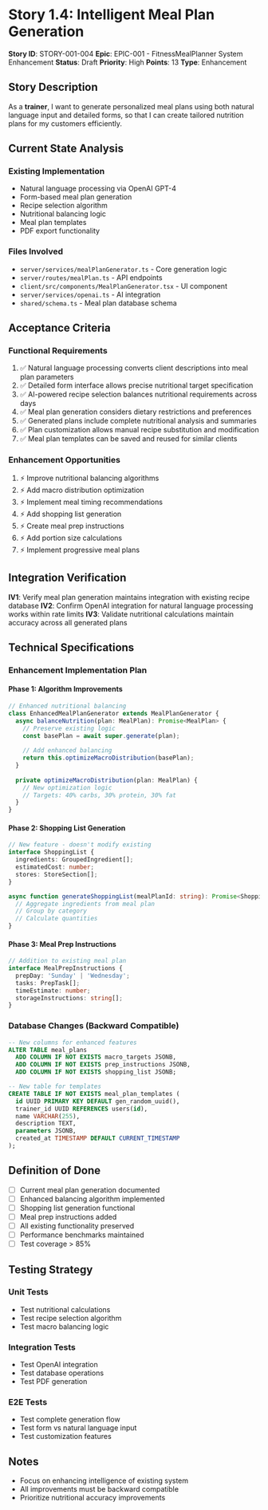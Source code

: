 # Story 1.4: Intelligent Meal Plan Generation

**Story ID**: STORY-001-004
**Epic**: EPIC-001 - FitnessMealPlanner System Enhancement
**Status**: Draft
**Priority**: High
**Points**: 13
**Type**: Enhancement

## Story Description

As a **trainer**,
I want to generate personalized meal plans using both natural language input and detailed forms,
so that I can create tailored nutrition plans for my customers efficiently.

## Current State Analysis

### Existing Implementation
- Natural language processing via OpenAI GPT-4
- Form-based meal plan generation
- Recipe selection algorithm
- Nutritional balancing logic
- Meal plan templates
- PDF export functionality

### Files Involved
- `server/services/mealPlanGenerator.ts` - Core generation logic
- `server/routes/mealPlan.ts` - API endpoints
- `client/src/components/MealPlanGenerator.tsx` - UI component
- `server/services/openai.ts` - AI integration
- `shared/schema.ts` - Meal plan database schema

## Acceptance Criteria

### Functional Requirements
1. ✅ Natural language processing converts client descriptions into meal plan parameters
2. ✅ Detailed form interface allows precise nutritional target specification
3. ✅ AI-powered recipe selection balances nutritional requirements across days
4. ✅ Meal plan generation considers dietary restrictions and preferences
5. ✅ Generated plans include complete nutritional analysis and summaries
6. ✅ Plan customization allows manual recipe substitution and modification
7. ✅ Meal plan templates can be saved and reused for similar clients

### Enhancement Opportunities
1. ⚡ Improve nutritional balancing algorithms
2. ⚡ Add macro distribution optimization
3. ⚡ Implement meal timing recommendations
4. ⚡ Add shopping list generation
5. ⚡ Create meal prep instructions
6. ⚡ Add portion size calculations
7. ⚡ Implement progressive meal plans

## Integration Verification

**IV1**: Verify meal plan generation maintains integration with existing recipe database
**IV2**: Confirm OpenAI integration for natural language processing works within rate limits
**IV3**: Validate nutritional calculations maintain accuracy across all generated plans

## Technical Specifications

### Enhancement Implementation Plan

#### Phase 1: Algorithm Improvements
```typescript
// Enhanced nutritional balancing
class EnhancedMealPlanGenerator extends MealPlanGenerator {
  async balanceNutrition(plan: MealPlan): Promise<MealPlan> {
    // Preserve existing logic
    const basePlan = await super.generate(plan);
    
    // Add enhanced balancing
    return this.optimizeMacroDistribution(basePlan);
  }
  
  private optimizeMacroDistribution(plan: MealPlan) {
    // New optimization logic
    // Targets: 40% carbs, 30% protein, 30% fat
  }
}
```

#### Phase 2: Shopping List Generation
```typescript
// New feature - doesn't modify existing
interface ShoppingList {
  ingredients: GroupedIngredient[];
  estimatedCost: number;
  stores: StoreSection[];
}

async function generateShoppingList(mealPlanId: string): Promise<ShoppingList> {
  // Aggregate ingredients from meal plan
  // Group by category
  // Calculate quantities
}
```

#### Phase 3: Meal Prep Instructions
```typescript
// Addition to existing meal plan
interface MealPrepInstructions {
  prepDay: 'Sunday' | 'Wednesday';
  tasks: PrepTask[];
  timeEstimate: number;
  storageInstructions: string[];
}
```

### Database Changes (Backward Compatible)
```sql
-- New columns for enhanced features
ALTER TABLE meal_plans 
  ADD COLUMN IF NOT EXISTS macro_targets JSONB,
  ADD COLUMN IF NOT EXISTS prep_instructions JSONB,
  ADD COLUMN IF NOT EXISTS shopping_list JSONB;

-- New table for templates
CREATE TABLE IF NOT EXISTS meal_plan_templates (
  id UUID PRIMARY KEY DEFAULT gen_random_uuid(),
  trainer_id UUID REFERENCES users(id),
  name VARCHAR(255),
  description TEXT,
  parameters JSONB,
  created_at TIMESTAMP DEFAULT CURRENT_TIMESTAMP
);
```

## Definition of Done

- [ ] Current meal plan generation documented
- [ ] Enhanced balancing algorithm implemented
- [ ] Shopping list generation functional
- [ ] Meal prep instructions added
- [ ] All existing functionality preserved
- [ ] Performance benchmarks maintained
- [ ] Test coverage > 85%

## Testing Strategy

### Unit Tests
- Test nutritional calculations
- Test recipe selection algorithm
- Test macro balancing logic

### Integration Tests
- Test OpenAI integration
- Test database operations
- Test PDF generation

### E2E Tests
- Test complete generation flow
- Test form vs natural language input
- Test customization features

## Notes

- Focus on enhancing intelligence of existing system
- All improvements must be backward compatible
- Prioritize nutritional accuracy improvements